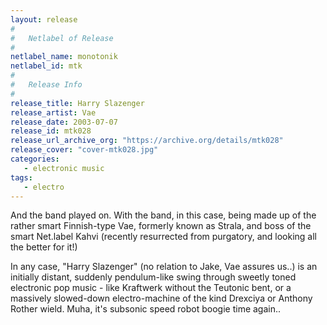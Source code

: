 ```yaml
---
layout: release
#
#   Netlabel of Release
#
netlabel_name: monotonik
netlabel_id: mtk
#
#   Release Info
#
release_title: Harry Slazenger
release_artist: Vae
release_date: 2003-07-07
release_id: mtk028
release_url_archive_org: "https://archive.org/details/mtk028"
release_cover: "cover-mtk028.jpg"
categories:
   - electronic music
tags:
   - electro
---
```

And the band played on. With the band, in this case, being made up of the rather smart Finnish-type Vae, formerly known as Strala, and boss of the smart Net.label Kahvi (recently resurrected from purgatory, and looking all the better for it!)

In any case, "Harry Slazenger" (no relation to Jake, Vae assures us..) is an initially distant, suddenly pendulum-like swing through sweetly toned electronic pop music - like Kraftwerk without the Teutonic bent, or a massively slowed-down electro-machine of the kind Drexciya or Anthony Rother wield. Muha, it's subsonic speed robot boogie time again..




